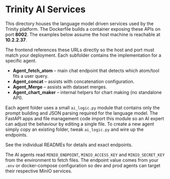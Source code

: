 # Trinity AI Services

This directory houses the language model driven services used by the Trinity platform. The Dockerfile builds a container exposing these APIs on port **8002**. The examples below assume the host machine is reachable at **10.2.2.37**.

The frontend references these URLs directly so the host and port must match your deployment. Each subfolder contains the implementation for a specific agent.

- **Agent_fetch_atom** – main chat endpoint that detects which atom/tool fits a user query.
- **Agent_concat** – assists with concatenation configuration.
- **Agent_Merge** – assists with dataset merges.
- **Agent_chart_maker** – internal helpers for chart making (no standalone API).

Each agent folder uses a small `ai_logic.py` module that contains only the
prompt building and JSON parsing required for the language model. The FastAPI
apps and file management code import this module so an AI expert can adjust the
behaviour by editing a single file. To create a new agent simply copy an
existing folder, tweak `ai_logic.py` and wire up the endpoints.

See the individual READMEs for details and exact endpoints.

The AI agents read `MINIO_ENDPOINT`, `MINIO_ACCESS_KEY` and
`MINIO_SECRET_KEY` from the environment to fetch files. The endpoint
value comes from your `.env` or docker-compose configuration so dev and
prod agents can target their respective MinIO services.
